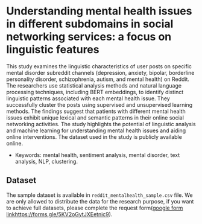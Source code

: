 # Understanding mental health issues in different subdomains in social networking services: a focus on linguistic features

This study examines the linguistic characteristics of user posts on specific mental disorder subreddit channels (depression, anxiety, bipolar, borderline personality disorder, schizophrenia, autism, and mental health) on Reddit. The researchers use statistical analysis methods and natural language processing techniques, including BERT embeddings, to identify distinct linguistic patterns associated with each mental health issue. They successfully cluster the posts using supervised and unsupervised learning methods. The findings suggest that patients with different mental health issues exhibit unique lexical and semantic patterns in their online social networking activities. The study highlights the potential of linguistic analysis and machine learning for understanding mental health issues and aiding online interventions. The dataset used in the study is publicly available online. 

* Keywords: mental health, sentiment analysis, mental disorder, text analysis, NLP, clustering.

## Dataset
The sample dataset is available in ```reddit_mentalhealth_sample.csv``` file.  We are only allowed to distribute the data for the research purpose, if you want to achieve full datasets, please complete the request form([google form link](https://forms.gle/5KV2oGytJXEetnic9)https://forms.gle/5KV2oGytJXEetnic9).


